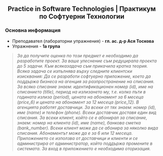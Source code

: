 <h2 align="center">	Practice in Software Technologies | Практикум по Софтуерни Технологии</h2>

### Основна информация
* Преподавател (лабораторни упражнения) - **гл. ас. д-р Ася Тоскова**
* Упражнения - **1a група**


> _За да получите оценка по този предмет е необходимо да разработите проект. За ваше улеснение съм редуцирала проекта до 5 задачи. Към всяказадача съм прикачила кратка теория.
Всяка задача се изпълнява върху следните клиентски изисквания: Да се разработи софтуерно приложение, което да поддържа бизнеса на агенция за разпространение на списания. За всяко списание знаем: идентификационен номер (id), име на списанието (title), период на излизането му, т.е. колко пъти в годината излиза (period), цената на абонамент за 6 месеца (price_6) и цената на абонамент за 12 месеца (price_12). В агенцията работят доставчици. За всеки от тях знаем: номер (id), име (name) и телефон (phone). Всеки доставчик доставя един вид списания. За всеки клиент, който се е абонирал за списание, знаем: номер на клиента (id), име (name), банкова сметка (bank_number). Всеки клиент може да се абонира за
няколко вида списания. Абонаментът може да е за 6 или 12 месеца. Приложението се използва от доставчици и клиенти и се администрира от администратор, който поддържа промените в системата. За вход в приложението е необходима оторизация._
